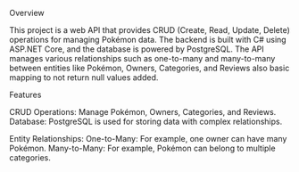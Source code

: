 Overview

This project is a web API that provides CRUD (Create, Read, Update, Delete) operations for managing Pokémon data. The backend is built with C# using ASP.NET Core, and the database is powered by PostgreSQL. The API manages various relationships such as one-to-many and many-to-many between entities like Pokémon, Owners, Categories, and Reviews also basic mapping to not return null values added.

Features

CRUD Operations: Manage Pokémon, Owners, Categories, and Reviews.
Database: PostgreSQL is used for storing data with complex relationships.

Entity Relationships:
One-to-Many: For example, one owner can have many Pokémon.
Many-to-Many: For example, Pokémon can belong to multiple categories.
